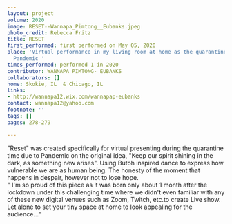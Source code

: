 ```yaml
---
layout: project
volume: 2020
image: RESET--Wannapa_Pimtong__Eubanks.jpeg
photo_credit: Rebecca Fritz
title: RESET
first_performed: first performed on May 05, 2020
place: 'Virtual performance in my living room at home as the quarantine time due to
  Pandemic '
times_performed: performed 1 in 2020
contributor: WANNAPA PIMTONG- EUBANKS
collaborators: []
home: Skokie, IL  & Chicago, IL
links:
- http://wannapa12.wix.com/wannapap-eubanks
contact: wannapa12@yahoo.com
footnote: ''
tags: []
pages: 278-279

---
```


"Reset" was created specifically for virtual presenting during the quarantine time due to Pandemic on the original idea, "Keep our spirit shining in the dark, as something new arises". Using Butoh inspired dance to express how vulnerable we are as human being. The honesty of the moment that happens in despair, however not to lose hope.  
" I'm so proud of this piece as it was born only about 1 month after the lockdown under this challenging time where we didn't even familiar with any of these new digital venues such as Zoom, Twitch, etc.to create Live show. Let alone to set your tiny space at home to look appealing for the audience..." 

